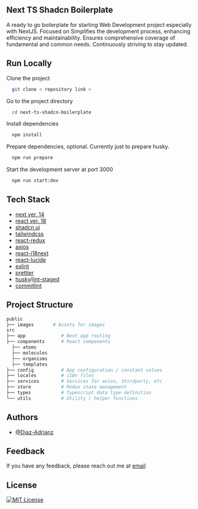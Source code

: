 ## Next TS Shadcn Boilerplate

A ready to go boilerplate for starting Web Development project especially with NextJS. Focused on Simplifies the development process, enhancing efficiency and maintainability. Ensures comprehensive coverage of fundamental and common needs. Continuously striving to stay updated.

## Run Locally

Clone the project

```bash
  git clone < repository link >
```

Go to the project directory

```bash
  cd next-ts-shadcn-boilerplate
```

Install dependencies

```bash
  npm install
```

Prepare dependencies, optional. Currently just to prepare husky.

```bash
  npm run prepare
```

Start the development server at port 3000

```bash
  npm run start:dev
```

## Tech Stack

- [next ver. 14](https://nextjs.org)
- [react ver. 18](https://reactjs.org/)
- [shadcn ui](https://ui.shadcn.com/)
- [tailwindcss](https://tailwindcss.com/)
- [react-redux](https://react-redux.js.org/)
- [axios](https://axios-http.com/docs/intro)
- [react-i18next](https://github.com/i18next/react-i18next)
- [react-lucide](https://lucide.dev/)
- [eslint](https://eslint.org/)
- [prettier](https://prettier.io/)
- [husky](https://typicode.github.io/husky/#/)/[lint-staged](https://github.com/okonet/lint-staged)
- [commitlint](https://commitlint.js.org/)

## Project Structure

```sh
public
├── images       # Assets for images
src
├── app             # Next app routing
├── components      # React components
  ├── atoms
  ├── molecules
  ├── organisms
  ├── templates
├── config          # App configuration / constant values
├── locales         # i18n files
├── services        # Services for axios, thirdparty, etc
├── store           # Redux state management
├── types           # Typescript data type definition
└── utils           # Utility / helper functions
```

## Authors

- [@Diaz-Adrianz](https://github.com/Diaz-adrianz)

## Feedback

If you have any feedback, please reach out me at [email](mailto:diazz.developer@gmail.com)

## License

[![MIT License](https://img.shields.io/badge/License-MIT-green.svg)](https://choosealicense.com/licenses/mit/)
